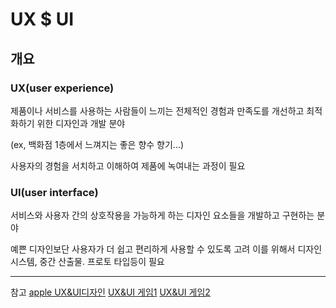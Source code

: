 # UX $ UI

## 개요

### UX(user experience)
제품이나 서비스를 사용하는 사람들이 느끼는 전체적인 경험과 만족도를 개선하고 최적화하기 위한 디자인과 개발 분야

(ex, 백화점 1층에서 느껴지는 좋은 향수 향기...)

사용자의 경험을 서치하고 이해하여 제품에 녹여내는 과정이 필요


### UI(user interface)
서비스와 사용자 간의 상호작용을 가능하게 하는 디자인 요소들을 개발하고 구현하는 분야

예쁜 디자인보단 사용자가 더 쉽고 편리하게 사용할 수 있도록 고려
이를 위해서 디자인 시스템, 중간 산출물. 프로토 타입등이 필요


--- 
참고
[apple UX&UI디자인](https://developer.apple.com/kr/design/tips/)
[UX&UI 게임1](https://cantunsee.space/)
[UX&UI 게임2](https://userinyerface.com/)
